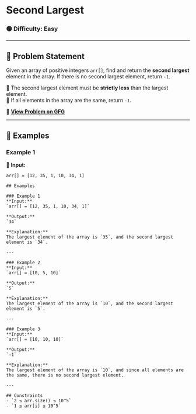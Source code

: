 # **Second Largest**

### 🟢 Difficulty: **Easy**  

---

## 📌 Problem Statement  
Given an array of positive integers `arr[]`, find and return the **second largest** element in the array. If there is no second largest element, return `-1`.  

🔹 The second largest element must be **strictly less** than the largest element.  
🔹 If all elements in the array are the same, return `-1`.  

🔗 **[View Problem on GFG](https://www.geeksforgeeks.org/batch/gfg-160-problems/track/arrays-gfg-160/problem/second-largest3735)**  

---

## 🔹 Examples  

### **Example 1**  
🔹 **Input:**  
```plaintext
arr[] = [12, 35, 1, 10, 34, 1]

## Examples  

### Example 1  
**Input:**  
`arr[] = [12, 35, 1, 10, 34, 1]`  

**Output:**  
`34`  

**Explanation:**  
The largest element of the array is `35`, and the second largest element is `34`.  

---

### Example 2  
**Input:**  
`arr[] = [10, 5, 10]`  

**Output:**  
`5`  

**Explanation:**  
The largest element of the array is `10`, and the second largest element is `5`.  

---

### Example 3  
**Input:**  
`arr[] = [10, 10, 10]`  

**Output:**  
`-1`  

**Explanation:**  
The largest element of the array is `10`, and since all elements are the same, there is no second largest element.  

---

## Constraints  
- `2 ≤ arr.size() ≤ 10^5`  
- `1 ≤ arr[i] ≤ 10^5`  
